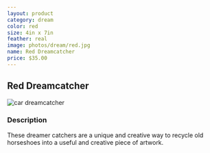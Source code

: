 ```yaml
---
layout: product
category: dream
color: red
size: 4in x 7in
feather: real
image: photos/dream/red.jpg
name: Red Dreamcatcher
price: $35.00
---
```

## Red Dreamcatcher

![ car dreamcatcher ]({{site.baseurl}}/images/photos/dream/red.jpg)

### Description

These dreamer catchers are a unique and creative way to recycle old horseshoes into a useful and creative piece of artwork.
